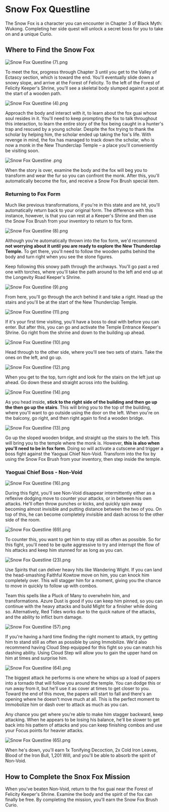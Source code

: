 # Snow Fox Questline

The Snow Fox is a character you can encounter in Chapter 3 of Black Myth: Wukong. Completing her side quest will unlock a secret boss for you to take on and a unique Curio. 

## Where to Find the Snow Fox

![Snow Fox Questline \(7\).png](https://oyster.ignimgs.com/mediawiki/apis.ign.com/black-myth-wukong/c/cd/Snow_Fox_Questline_%287%29.png)

To meet the fox, progress through Chapter 3 until you get to the Valley of Ectascy section, which is toward the end. You'll eventually slide down a snowy slope, and arrive at the Forest of Felicity. To the left of the Forest of Felicity Keeper's Shrine, you'll see a skeletal body slumped against a post at the start of a wooden path. 

![Snow Fox Questline \(4\).png](https://oyster.ignimgs.com/mediawiki/apis.ign.com/black-myth-wukong/b/ba/Snow_Fox_Questline_%284%29.png)

Approach the body and interact with it, to learn about the fox guai whose soul resides in it. You'll need to keep prompting the fox to talk throughout this interaction, to learn the entire story of the fox being caught in a hunter's trap and rescued by a young scholar. Despite the fox trying to thank the scholar by helping him, the scholar ended up taking the fox's life. With revenge in mind, the fox has managed to track down the scholar, who is now a monk in the New Thunderclap Temple – a place you'll conveniently be visiting soon. 

![Snow Fox Questline .png](https://oyster.ignimgs.com/mediawiki/apis.ign.com/black-myth-wukong/d/dc/Snow_Fox_Questline_.png)

When the story is over, examine the body and the fox will beg you to transform and wear the fur so you can confront the monk. After this, you'll automatically become the fox, and receive a Snow Fox Brush special item. 

### Returning to Fox Form

Much like previous transformations, if you're in this state and are hit, you'll automatically return back to your original form. The difference with this instance, however, is that you can rest at a Keeper's Shrine and then use the Snow Fox Brush from your inventory to return to fox form. 

![Snow Fox Questline \(8\).png](https://oyster.ignimgs.com/mediawiki/apis.ign.com/black-myth-wukong/9/96/Snow_Fox_Questline_%288%29.png)

Although you're automatically thrown into the fox form, we'd recommend **not worrying about it until you are ready to explore the New Thunderclap Temple.** To get there, you'll need to follow the wooden paths behind the body and turn right when you see the stone figures. 

Keep following this snowy path through the archways. You'll go past a red one with torches, where you'll take the path around to the left and end up at the Longevity Road Keeper's Shrine. 

![Snow Fox Questline \(9\).png](https://oyster.ignimgs.com/mediawiki/apis.ign.com/black-myth-wukong/0/06/Snow_Fox_Questline_%289%29.png)

From here, you'll go through the arch behind it and take a right. Head up the stairs and you'll be at the start of the New Thunderclap Temple. 

![Snow Fox Questline \(11\).png](https://oyster.ignimgs.com/mediawiki/apis.ign.com/black-myth-wukong/a/ad/Snow_Fox_Questline_%2811%29.png)

If it's your first time visiting, you'll have a boss to deal with before you can enter. But after this, you can go and activate the Temple Entrance Keeper's Shrine. Go right from the shrine and down to the building up ahead. 

![Snow Fox Questline \(10\).png](https://oyster.ignimgs.com/mediawiki/apis.ign.com/black-myth-wukong/1/1f/Snow_Fox_Questline_%2810%29.png)

Head through to the other side, where you'll see two sets of stairs. Take the ones on the left, and go up. 

![Snow Fox Questline \(12\).png](https://oyster.ignimgs.com/mediawiki/apis.ign.com/black-myth-wukong/5/50/Snow_Fox_Questline_%2812%29.png)

When you get to the top, turn right and look for the stairs on the left just up ahead. Go down these and straight across into the building. 

![Snow Fox Questline \(14\).png](https://oyster.ignimgs.com/mediawiki/apis.ign.com/black-myth-wukong/5/57/Snow_Fox_Questline_%2814%29.png)

As you head inside, **stick to the right side of the building and then go up the then go up the stairs**. This will bring you to the top of the building, where you'll want to go outside using the door on the left. When you're on the balcony, go right, and then right again to find a wooden bridge. 

![Snow Fox Questline \(13\).png](https://oyster.ignimgs.com/mediawiki/apis.ign.com/black-myth-wukong/1/17/Snow_Fox_Questline_%2813%29.png)

Go up the sloped wooden bridge, and straight up the stairs to the left. This will bring you to the temple where the monk is. However, **this is also when you'll need to be in fox form**. Doing so will activate a cutscene and trigger a boss fight against the Yaoguai Chief Non-Void. Transform into the fox by using the Snow Fox Brush from your inventory, then step inside the temple. 

### Yaoguai Chief Boss - Non-Void

![Snow Fox Questline \(16\).png](https://oyster.ignimgs.com/mediawiki/apis.ign.com/black-myth-wukong/a/a1/Snow_Fox_Questline_%2816%29.png)

During this fight, you'll see Non-Void disappear intermittently either as a reflexive dodging move to counter your attacks, or in between his own attacks. He'll often throw punches or kicks, and quickly spin away becoming almost invisible and putting distance between the two of you. On top of this, he can become completely invisible and dash across to the other side of the room. 

![Snow Fox Questline \(69\).png](https://oyster.ignimgs.com/mediawiki/apis.ign.com/black-myth-wukong/d/d9/Snow_Fox_Questline_%2869%29.png)

To counter this, you want to get him to stay still as often as possible. So for this fight, you'll need to be quite aggressive to try and interrupt the flow of his attacks and keep him stunned for as long as you can. 

![Snow Fox Questline \(23\).png](https://oyster.ignimgs.com/mediawiki/apis.ign.com/black-myth-wukong/1/13/Snow_Fox_Questline_%2823%29.png)

Use Spirits that can deliver heavy hits like Wandering Wight. If you can land the head-smashing Faithful Kowtow move on him, you can knock him completely over. This will stagger him for a moment, giving you the chance to move in quickly to follow up with combos. 

Team this spells like a Pluck of Many to overwhelm him, and transformations. Azure Dust is good if you can keep him pinned, so you can continue with the heavy attacks and build Might for a finisher while doing so. Alternatively, Red Tides works due to the quick nature of the attacks, and the ability to inflict burn damage. 

![Snow Fox Questline \(57\).png](https://oyster.ignimgs.com/mediawiki/apis.ign.com/black-myth-wukong/4/49/Snow_Fox_Questline_%2857%29.png)

If you're having a hard time finding the right moment to attack, try getting him to stand still as often as possible by using Immobilize. We'd also recommend having Cloud Step equipped for this fight so you can match his dashing ability. Using Cloud Step will allow you to gain the upper hand on him at times and surprise him. 

![Snow Fox Questline \(64\).png](https://oyster.ignimgs.com/mediawiki/apis.ign.com/black-myth-wukong/3/3a/Snow_Fox_Questline_%2864%29.png)

The biggest attack he performs is one where he whips up a load of papers into a tornado that will follow you around the temple. You can dodge this or run away from it, but he'll use it as cover at times to get closer to you. Toward the end of this move, the papers will start to fall and there's an opening where he doesn't move much at all. This is the perfect moment to Immobolize him or dash over to attack as much as you can. 

Any chance you get where you're able to make him stagger backward, keep attacking. When he appears to be losing his balance, he'll be slower to get back into his pattern of attacks and you can keep finishing combos and use your Focus points for heavier attacks. 

![Snow Fox Questline \(65\).png](https://oyster.ignimgs.com/mediawiki/apis.ign.com/black-myth-wukong/6/67/Snow_Fox_Questline_%2865%29.png)

When he's down, you'll earn 1x Tonifying Decoction, 2x Cold Iron Leaves, Blood of the Iron Bull, 1,201 Will, and you'll be able to absorb the spirit of Non-Void. 

## How to Complete the Snox Fox Mission

When you've beaten Non-Void, return to the fox guai near the Forest of Felicity Keeper's Shrine. Examine the body and the spirit of the fox can finally be free. By completing the mission, you'll earn the Snow Fox Brush Curio. 

